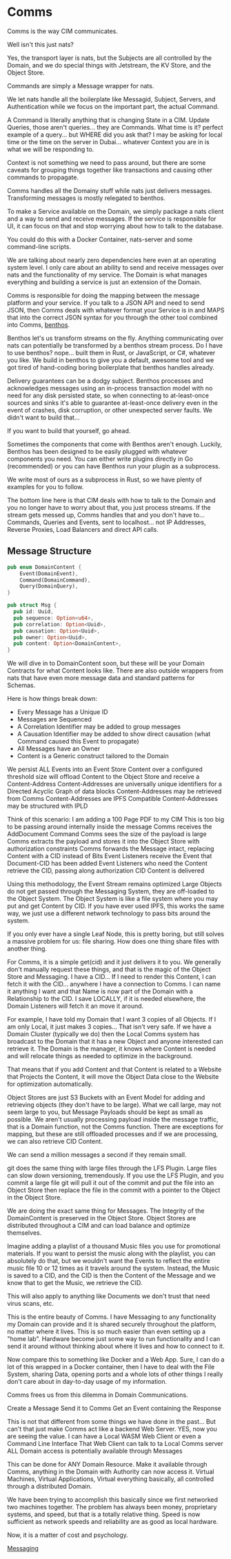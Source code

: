 # Comms
Comms is the way CIM communicates.

Well isn't this just nats?

Yes, the transport layer is nats, but the Subjects are all controlled by the Domain, and we do special things with Jetstream, the KV Store, and the Object Store.

Commands are simply a Message wrapper for nats.

We let nats handle all the boilerplate like Messagid, Subject, Servers, and Authentication while we focus on the important part, the actual Command.

A Command is literally anything that is changing State in a CIM.  Update Queries, those aren't queries... they are Commands.
What time is it? perfect example of a query... but WHERE did you ask that? I may be asking for local time or the time on the server in Dubai... whatever Context you are in is what we will be responding to.

Context is not something we need to pass around, but there are some caveats for grouping things together like transactions and causing other commands to propagate.

Comms handles all the Domainy stuff while nats just delivers messages. Transforming messages is mostly relegated to benthos.

To make a Service available on the Domain, we simply package a nats client and a way to send and receive messages.
If the service is responsible for UI, it can focus on that and stop worrying about how to talk to the database.

You could do this with a Docker Container, nats-server and some command-line scripts.

We are talking about nearly zero dependencies here even at an operating system level.  I only care about an ability to send and receive messages over nats and the functionality of my service.  The Domain is what manages everything and building a service is just an extension of the Domain.

Comms is responsible for doing the mapping between the message platform and your service.
If you talk to a JSON API and need to send JSON, then Comms deals with whatever format your Service is in and MAPS that into the correct JSON syntax for you through the other tool combined into Comms, [benthos](https://benthos.dev).

Benthos let's us transform streams on the fly.
Anything communicating over nats can potentially be transformed by a benthos stream process.
Do I have to use benthos?
nope... built them in Rust, or JavaScript, or C#, whatever you like.
We build in benthos to give you a default, awesome tool and we got tired of hand-coding boring boilerplate that benthos handles already.

Delivery guarantees can be a dodgy subject. Benthos processes and acknowledges messages using an in-process transaction model with no need for any disk persisted state, so when connecting to at-least-once sources and sinks it's able to guarantee at-least-once delivery even in the event of crashes, disk corruption, or other unexpected server faults. We didn't want to build that...

If you want to build that yourself, go ahead.

Sometimes the components that come with Benthos aren't enough. Luckily, Benthos has been designed to be easily plugged with whatever components you need. You can either write plugins directly in Go (recommended) or you can have Benthos run your plugin as a subprocess.

We write most of ours as a subprocess in Rust, so we have plenty of examples for you to follow.

The bottom line here is that CIM deals with how to talk to the Domain and you no longer have to worry about that, you just process streams. If the stream gets messed up, Comms handles that and you don't have to... Commands, Queries and Events, sent to localhost... not IP Addresses, Reverse Proxies, Load Balancers and direct API calls.

## Message Structure

```rust
pub enum DomainContent {
    Event(DomainEvent),
    Command(DomainCommand),
    Query(DomainQuery),
}

pub struct Msg {
  pub id: Uuid,
  pub sequence: Option<u64>,
  pub correlation: Option<Uuid>,
  pub causation: Option<Uuid>,
  pub owner: Option<Uuid>,
  pub content: Option<DomainContent>,
}
```

We will dive in to DomainContent soon, but these will be your Domain Contracts for what Content looks like.
There are also outside wrappers from nats that have even more message data and standard patterns for Schemas.

Here is how things break down:

- Every Message has a Unique ID
- Messages are Sequenced
- A Correlation Identifier may be added to group messages
- A Causation Identifier may be added to show direct causation (what Command caused this Event to propagate)
- All Messages have an Owner
- Content is a Generic construct tailored to the Domain

We persist ALL Events into an Event Store
Content over a configured threshold size will offload Content to the Object Store and receive a Content-Address
Content-Addresses are universally unique identifiers for a Directed Acyclic Graph of data blocks 
Content-Addresses may be retrieved from Comms
Content-Addresses are IPFS Compatible
Content-Addresses may be structured with IPLD

Think of this scenario:
I am adding a 100 Page PDF to my CIM
This is too big to be passing around internally inside the message
Comms receives the AddDocument Command
Comms sees the size of the payload is large
Comms extracts the payload and stores it into the Object Store with authorization constraints
Comms forwards the Message intact, replacing Content with a CID instead of Bits
Event Listeners receive the Event that Document-CID has been added
Event Listeners who need the Content retrieve the CID, passing along authorization
CID Content is delivered

Using this methodology, the Event Stream remains optimized
Large Objects do not get passed through the Messaging System, they are off-loaded to the Object System.
The Object System is like a file system where you may put and get Content by CID.
If you have ever used IPFS, this works the same way, we just use a different network technology to pass bits around the system.

If you only ever have a single Leaf Node, this is pretty boring, but still solves a massive problem for us: file sharing.
How does one thing share files with another thing.

For Comms, it is a simple get(cid) and it just delivers it to you.
We generally don't manually request these things, and that is the magic of the Object Store and Messaging.
I have a CID... If I need to render this Content, I can fetch it with the CID... anywhere I have a connection to Comms.
I can name it anything I want and that Name is now part of the Domain with a Relationship to the CID.
I save LOCALLY, if it is needed elsewhere, the Domain Listeners will fetch it an move it around.

For example, I have told my Domain that I want 3 copies of all Objects.
If I am only Local, it just makes 3 copies...
That isn't very safe.
If we have a Domain Cluster (typically we do) then the Local Comms system has broadcast to the Domain that it has a new Object and anyone interested can retrieve it. The Domain is the manager, it knows where Content is needed and will relocate things as needed to optimize in the background.

That means that if you add Content and that Content is related to a Website that Projects the Content, it will move the Object Data close to the Website for optimization automatically.

Object Stores are just S3 Buckets with an Event Model for adding and retrieving objects (they don't have to be large).
What we call large, may not seem large to you, but Message Payloads should be kept as small as possible.
We aren't usually processing payload inside the message traffic, that is a Domain function, not the Comms function.
There are exceptions for mapping, but these are still offloaded processes and if we are processing, we can also retrieve CID Content.

We can send a million messages a second if they remain small.

git does the same thing with large files through the LFS Plugin.
Large files can slow down versioning, tremendously.
If you use the LFS Plugin, and you commit a large file
git will pull it out of the commit and put the file into an Object Store then replace the file in the commit with a pointer to the Object in the Object Store.

We are doing the exact same thing for Messages. The Integrity of the DomainContent is preserved in the Object Store.
Object Stores are distributed throughout a CIM and can load balance and optimize themselves.

Imagine adding a playlist of a thousand Music files you use for promotional materials.
If you want to persist the music along with the playlist, you can absolutely do that, but we wouldn't want the Events to reflect the entire music file 10 or 12 times as it travels around the system. Instead, the Music is saved to a CID, and the CID is then the Content of the Message and we know that to get the Music, we retrieve the CID.

This will also apply to anything like Documents we don't trust that need virus scans, etc.

This is the entire beauty of Comms. I have Messaging to any functionality my Domain can provide and it is shared securely throughout the platform, no matter where it lives.  This is so much easier than even setting up a "home lab". Hardware become just some way to run functionality and I can send it around without thinking about where it lives and how to connect to it.

Now compare this to something like Docker and a Web App.
Sure, I can do a lot of this wrapped in a Docker container, then I have to deal with the File System, sharing Data, opening ports and a whole lots of other things I really don't care about in day-to-day usage of my information.

Comms frees us from this dilemma in Domain Communications.

Create a Message
Send it to Comms
Get an Event containing the Response

This is not that different from some things we have done in the past...
But can't that just make Comms act like a backend Web Server.
YES, now you are seeing the value.
I can have a Local WASM Web Client or even a Command Line Interface
That Web Client can talk to ta Local Comms server
ALL Domain access is potentially available through Messages

This can be done for ANY Domain Resource.
Make it available through Comms, anything in the Domain with Authority can now access it.
Virtual Machines, Virtual Applications, Virtual everything basically, all controlled through a distributed Domain.

We have been trying to accomplish this basically since we first networked two machines together.
The problem has always been money, proprietary systems, and speed, but that is a totally relative thing.
Speed is now sufficient as network speeds and reliability are as good as local hardware.

Now, it is a matter of cost and psychology.

[Messaging](./messaging.md)